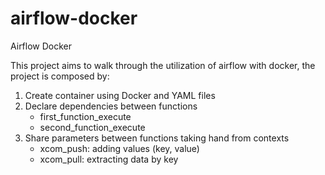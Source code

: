 # airflow-docker
Airflow Docker

This project aims to walk through the utilization of airflow with docker, the project is composed by:
1. Create container using Docker and YAML files
2. Declare dependencies between functions
   - first_function_execute
   - second_function_execute
3. Share parameters between functions taking hand from contexts
   - xcom_push: adding values (key, value)
   - xcom_pull: extracting data by key
